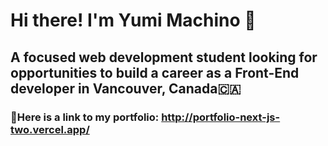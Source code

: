 # Hi there! I'm Yumi Machino 👋
## A focused web development student looking for opportunities to build a career as a Front-End developer in Vancouver, Canada🇨🇦

### 📍Here is a link to my portfolio: http://portfolio-next-js-two.vercel.app/ 
<!--
**YumiMachino/YumiMachino** is a ✨ _special_ ✨ repository because its `README.md` (this file) appears on your GitHub profile.

Here are some ideas to get you started:

- 🔭 I’m currently working on ...
- 🌱 I’m currently learning ...
- 👯 I’m looking to collaborate on ...
- 🤔 I’m looking for help with ...
- 💬 Ask me about ...
- 📫 How to reach me: ...
- 😄 Pronouns: ...
- ⚡ Fun fact: ...
-->
